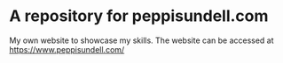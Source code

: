 # A repository for peppisundell.com
My own website to showcase my skills. The website can be accessed at https://www.peppisundell.com/
